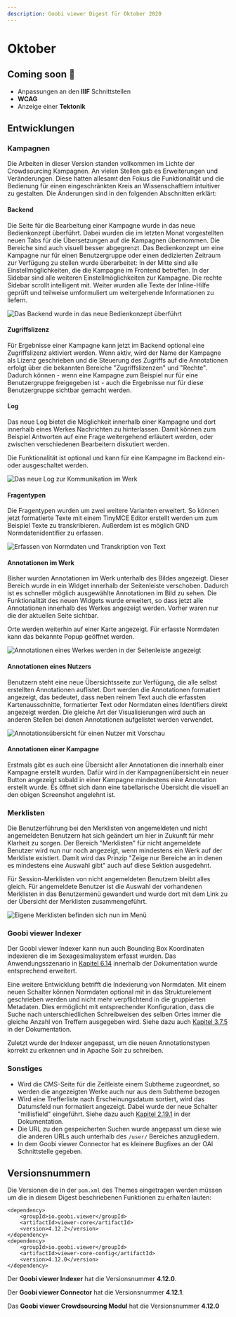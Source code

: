 ```yaml
---
description: Goobi viewer Digest für Oktober 2020
---
```


# Oktober

## Coming soon 🚀 

* Anpassungen an den **IIIF** Schnittstellen
* **WCAG**
* Anzeige einer **Tektonik**

## Entwicklungen

### Kampagnen

Die Arbeiten in dieser Version standen vollkommen im Lichte der Crowdsourcing Kampagnen. An vielen Stellen gab es Erweiterungen und Veränderungen. Diese hatten allesamt den Fokus die Funktionalität und die Bedienung für einen eingeschränkten Kreis an Wissenschaftlern intuitiver zu gestalten. Die Änderungen sind in den folgenden Abschnitten erklärt:

#### Backend

Die Seite für die Bearbeitung einer Kampagne wurde in das neue Bedienkonzept überführt. Dabei wurden die im letzten Monat vorgestellten neuen Tabs für die Übersetzungen auf die Kampagnen übernommen. Die Bereiche sind auch visuell besser abgegrenzt. Das Bedienkonzept um eine Kampagne nur für einen Benutzergruppe oder einen dedizierten Zeitraum zur Verfügung zu stellen wurde überarbeitet: In der Mitte sind alle Einstellmöglichkeiten, die die Kampagne im Frontend betreffen. In der Sidebar sind alle weiteren Einstellmöglichkeiten zur Kampagne. Die rechte Sidebar scrollt intelligent mit. Weiter wurden alle Texte der Inline-Hilfe geprüft und teilweise umformuliert um weitergehende Informationen zu liefern.

![Das Backend wurde in das neue Bedienkonzept &#xFC;berf&#xFC;hrt](../.gitbook/assets/2020-10_01_backend.png)

#### Zugriffslizenz

Für Ergebnisse einer Kampagne kann jetzt im Backend optional eine Zugriffslizenz aktiviert werden. Wenn aktiv, wird der Name der Kampagne als Lizenz geschrieben und die Steuerung des Zugriffs auf die Annotationen erfolgt über die bekannten Bereiche "Zugriffslizenzen" und "Rechte". Dadurch können - wenn eine Kampagne zum Beispiel nur für eine Benutzergruppe freigegeben ist - auch die Ergebnisse nur für diese Benutzergruppe sichtbar gemacht werden.

#### Log

Das neue Log bietet die Möglichkeit innerhalb einer Kampagne und dort innerhalb eines Werkes Nachrichten zu hinterlassen. Damit können zum Beispiel Antworten auf eine Frage weitergehend erläutert werden, oder zwischen verschiedenen Bearbeitern diskutiert werden.

Die Funktionalität ist optional und kann für eine Kampagne im Backend ein- oder ausgeschaltet werden.

![Das neue Log zur Kommunikation im Werk](../.gitbook/assets/2020-10_02_log_frontend.png)

#### Fragentypen

Die Fragentypen wurden um zwei weitere Varianten erweitert. So können jetzt formatierte Texte mit einem TinyMCE Editor erstellt werden um zum Beispiel Texte zu transkribieren. Außerdem ist es möglich GND Normdatenidentifier zu erfassen.

![Erfassen von Normdaten und Transkription von Text](../.gitbook/assets/2020-10_03_gnd_and_wysiwig_frontend.png)

#### Annotationen im Werk

Bisher wurden Annotationen im Werk unterhalb des Bildes angezeigt. Dieser Bereich wurde in ein Widget innerhalb der Seitenleiste verschoben. Dadurch ist es schneller möglich ausgewählte Annotationen im Bild zu sehen. Die Funktionalität des neuen Widgets wurde erweitert, so dass jetzt alle Annotationen innerhalb des Werkes angezeigt werden. Vorher waren nur die der aktuellen Seite sichtbar.

Orte werden weiterhin auf einer Karte angezeigt. Für erfasste Normdaten kann das bekannte Popup geöffnet werden. 

![Annotationen eines Werkes werden in der Seitenleiste angezeigt](../.gitbook/assets/2020-10_04_annotations_widget.png)

#### Annotationen eines Nutzers

Benutzern steht eine neue Übersichtsseite zur Verfügung, die alle selbst erstellten Annotationen auflistet. Dort werden die Annotationen formatiert angezeigt, das bedeutet, dass neben reinem Text auch die erfassten Kartenausschnitte, formatierter Text oder Normdaten eines Identifiers direkt angezeigt werden. Die gleiche Art der Visualisierungen wird auch an anderen Stellen bei denen Annotationen aufgelistet werden verwendet.

![Annotations&#xFC;bersicht f&#xFC;r einen Nutzer mit Vorschau](../.gitbook/assets/2020-10_05_user_annotations.png)

#### Annotationen einer Kampagne

Erstmals gibt es auch eine Übersicht aller Annotationen die innerhalb einer Kampagne erstellt wurden. Dafür wird in der Kampagnenübersicht ein neuer Button angezeigt sobald in einer Kampagne mindestens eine Annotation erstellt wurde. Es öffnet sich dann eine tabellarische Übersicht die visuell an den obigen Screenshot angelehnt ist.

### Merklisten

Die Benutzerführung bei den Merklisten von angemeldeten und nicht angemeldeten Benutzern hat sich geändert um hier in Zukunft für mehr Klarheit zu sorgen. Der Bereich "Merklisten" für nicht angemeldete Benutzer wird nun nur noch angezeigt, wenn mindestens ein Werk auf der Merkliste existiert. Damit wird das Prinzip "Zeige nur Bereiche an in denen es mindestens eine Auswahl gibt" auch auf diese Sektion ausgedehnt.

Für Session-Merklisten von nicht angemeldeten Benutzern bleibt alles gleich. Für angemeldete Benutzer ist die Auswahl der vorhandenen Merklisten in das Benutzermenü gewandert und wurde dort mit dem Link zu der Übersicht der Merklisten zusammengeführt.

![Eigene Merklisten befinden sich nun im Men&#xFC;](../.gitbook/assets/2020-10_06_menu.png)

### Goobi viewer Indexer

Der Goobi viewer Indexer kann nun auch Bounding Box Koordinaten indexieren die im Sexagesimalsystem erfasst wurden. Das Anwendungsszenario in [Kapitel 6.14](https://docs.goobi.io/goobi-viewer-de/6/6.14) innerhalb der Dokumentation wurde entsprechend erweitert.

Eine weitere Entwicklung betrifft die Indexierung von Normdaten. Mit einem neuen Schalter können Normdaten optional mit in das Strukturelement geschrieben werden und nicht mehr verpflichtend in die gruppierten Metadaten. Dies ermöglicht mit entsprechender Konfiguration, dass die Suche nach unterschiedlichen Schreibweisen des selben Ortes immer die gleiche Anzahl von Treffern ausgegeben wird. Siehe dazu auch [Kapitel 3.7.5](https://docs.goobi.io/goobi-viewer-de/3/3.7#3-7-5-parameter-parameter-groupentity) in der Dokumentation.

Zuletzt wurde der Indexer angepasst, um die neuen Annotationstypen korrekt zu erkennen und in Apache Solr zu schreiben.

### Sonstiges

* Wird die CMS-Seite für die Zeitleiste einem Subtheme zugeordnet, so werden die angezeigten Werke auch nur aus dem Subtheme bezogen
* Wird eine Trefferliste nach Erscheinungsdatum sortiert, wird das Datumsfeld nun formatiert angezeigt. Dabei wurde der neue Schalter "millisfield" eingeführt. Siehe dazu auch [Kapitel 2.19.1](https://docs.goobi.io/goobi-viewer-de/2/2.19/2.19.1) in der Dokumentation.
* Die URL zu den gespeicherten Suchen wurde angepasst um diese wie die anderen URLs auch unterhalb des `/user/` Bereiches anzugliedern.
* In dem Goobi viewer Connector hat es kleinere Bugfixes an der OAI Schnittstelle gegeben.

## Versionsnummern

Die Versionen die in der `pom.xml` des Themes eingetragen werden müssen um die in diesem Digest beschriebenen Funktionen zu erhalten lauten:

```markup
<dependency>
    <groupId>io.goobi.viewer</groupId>
    <artifactId>viewer-core</artifactId>
    <version>4.12.2</version>
</dependency>
<dependency>
    <groupId>io.goobi.viewer</groupId>
    <artifactId>viewer-core-config</artifactId>
    <version>4.12.0</version>
</dependency>
```

Der **Goobi viewer Indexer** hat die Versionsnummer **4.12.0**.

Der **Goobi viewer Connector** hat die Versionsnummer **4.12.1**.

Das **Goobi viewer Crowdsourcing Modul** hat die Versionsnummer **4.12.0**


